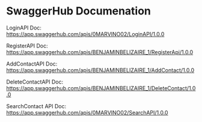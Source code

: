 # SwaggerHub Documenation 

LoginAPI Doc: https://app.swaggerhub.com/apis/0MARVINO02/LoginAPI/1.0.0 

RegisterAPI Doc: https://app.swaggerhub.com/apis/BENJAMINBELIZAIRE_1/RegisterApi/1.0.0

AddContactAPI Doc: https://app.swaggerhub.com/apis/BENJAMINBELIZAIRE_1/AddContact/1.0.0

DeleteContactAPI Doc: https://app.swaggerhub.com/apis/BENJAMINBELIZAIRE_1/DeleteContact/1.0.0

SearchContact API Doc: https://app.swaggerhub.com/apis/0MARVINO02/SearchAPI/1.0.0

